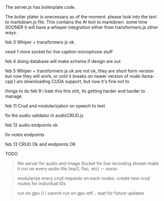 The server.js has boilerplate code.

The boiler plater is unecessary as of the moment.
please look into the text to markdown.js file.
This contains the AI text to markdown.
some time SOONER it will have a whisper integration either from transformers.js other ways.

feb 3
Whiper + transformers js ok.

need 1 more socket for live caption microphone stuff

feb 4
doing database
will make schema if design are out

feb 5
Whiper + transformers js ok are not ok, they are short form version
but now they will work, or until it breaks on newer version of node-llama-cpp
I am downloading CUDA support, but now it's fine not to

things to do
feb 9
i hate this this shit, its getting harder and harder to manage

feb 11
Crud and modularization on speech to text

fix the audio validator in audioCRUD.js

feb 12
audio endpoints ok

fix notes endpoints

feb 13
CRUD Ok and endpoints OK

TODO

> file server for audio and image
> Socket for live recording stream
> make it run on every audio file (mp3, flac, etc)
> -- sssss

> modularize every crud requests on each routes.
> create new crud routes for individual IDs

> run on gpu // i cannot run on gpu wtf... wait for future updates
